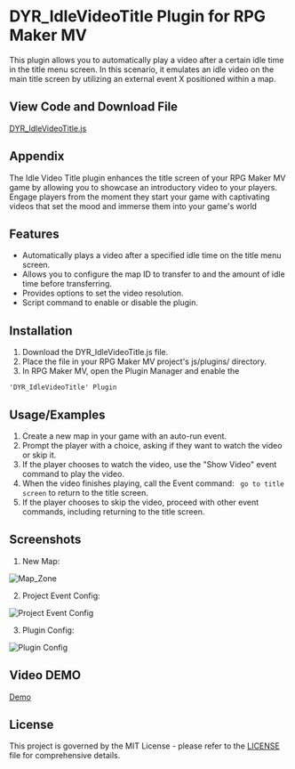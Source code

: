 
# DYR_IdleVideoTitle Plugin for RPG Maker MV

This plugin allows you to automatically play a video after a certain idle time in the title menu screen.
In this scenario, it emulates an idle video on the main title screen by utilizing an external event X positioned within a map.

## View Code and Download File

[DYR_IdleVideoTitle.js](https://github.com/Danyerusama/DYR_IdleVideoTitle/blob/10e6f60b4b9057141604b0f50650a7fffb88719b/DYR_IdleVideoTitle.js)

## Appendix

The Idle Video Title plugin enhances the title screen of your RPG Maker MV game by allowing you to showcase an introductory video to your players. Engage players from the moment they start your game with captivating videos that set the mood and immerse them into your game's world

## Features

- Automatically plays a video after a specified idle time on the title menu screen.
- Allows you to configure the map ID to transfer to and the amount of idle time before transferring.
- Provides options to set the video resolution.
- Script command to enable or disable the plugin.


## Installation

1. Download the DYR_IdleVideoTitle.js file.
2. Place the file in your RPG Maker MV project's js/plugins/ directory.
3. In RPG Maker MV, open the Plugin Manager and enable the 
``` 
'DYR_IdleVideoTitle' Plugin

```
    
## Usage/Examples

1. Create a new map in your game with an auto-run event.
2. Prompt the player with a choice, asking if they want to watch the video or skip it.
3. If the player chooses to watch the video, use the "Show Video" event command to play the video.
4. When the video finishes playing, call the Event command: ``` go to title screen``` to return to the title screen.
5. If the player chooses to skip the video, proceed with other event commands, including returning to the title screen.


## Screenshots

1. New Map:
   
![Map_Zone](https://github.com/Danyerusama/DYR_IdleVideoTitle/assets/142346653/d5be882b-2537-436c-8d09-39ba35eed88a)

2. Project Event Config:
     
![Project Event Config](https://github.com/Danyerusama/DYR_IdleVideoTitle/assets/142346653/a3123efa-6207-4eab-9bf7-7b1cdb2880dd)

3. Plugin Config:
   
![Plugin Config](https://github.com/Danyerusama/DYR_IdleVideoTitle/assets/142346653/ce3b821e-35b9-48f8-b36b-b66c196f08d3)

## Video DEMO

[Demo](https://github.com/Danyerusama/DYR_IdleVideoTitle/assets/142346653/1777624a-7cb2-4bb9-83b7-f61e100adb0f)

## License
This project is governed by the MIT License - please refer to the [LICENSE](https://github.com/Danyerusama/DYR_IdleVideoTitle/blob/94ceb843b5d2f9b5f51aa7eec3788e41f5f0cdb3/LICENSE) file for comprehensive details.
